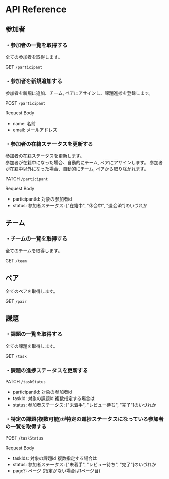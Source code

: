 # API Reference

## 参加者

### ・参加者の一覧を取得する

全ての参加者を取得します。  

GET `/participant`  

### ・参加者を新規追加する

参加者を新規に追加、チーム, ペアにアサインし、課題進捗を登録します。

POST `/participant`  

Request Body  

- name: 名前
- email: メールアドレス

### ・参加者の在籍ステータスを更新する

参加者の在籍ステータスを更新します。  
参加者が在籍中になった場合、自動的にチーム, ペアにアサインします。
参加者が在籍中以外になった場合、自動的にチーム, ペアから取り除かれます。

PATCH `/participant`  

Request Body

- participantId: 対象の参加者id
- status: 参加者ステータス: ["在籍中", "休会中", "退会済"]のいづれか

## チーム

### ・チームの一覧を取得する

全てのチームを取得します。

GET `/team`

## ペア

全てのペアを取得します。

GET `/pair`

## 課題

### ・課題の一覧を取得する

全ての課題を取得します。

GET `/task`

### ・課題の進捗ステータスを更新する

PATCH `/taskStatus`

- participantId: 対象の参加者id
- taskId: 対象の課題id 複数指定する場合は
- status: 参加者ステータス: ["未着手", "レビュー待ち", "完了"]のいづれか

### ・特定の課題(複数可能)が特定の進捗ステータスになっている参加者の一覧を取得する

POST `/taskStatus`

Request Body

- taskIds: 対象の課題id 複数指定する場合は
- status: 参加者ステータス: ["未着手", "レビュー待ち", "完了"]のいづれか
- page?: ページ (指定がない場合は1ページ目)
